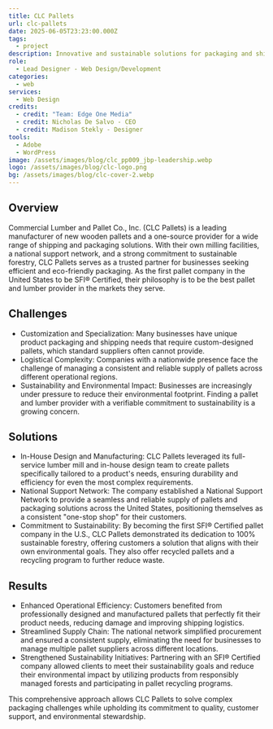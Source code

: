 ```yaml
---
title: CLC Pallets
url: clc-pallets
date: 2025-06-05T23:23:00.000Z
tags:
  - project
description: Innovative and sustainable solutions for packaging and shipping
role:
  - Lead Designer - Web Design/Development
categories:
  - web
services:
  - Web Design
credits:
  - credit: "Team: Edge One Media"
  - credit: Nicholas De Salvo - CEO
  - credit: Madison Stekly - Designer
tools:
  - Adobe
  - WordPress
image: /assets/images/blog/clc_pp009_jbp-leadership.webp
logo: /assets/images/blog/clc-logo.png
bg: /assets/images/blog/clc-cover-2.webp
---
```

## Overview
Commercial Lumber and Pallet Co., Inc. (CLC Pallets) is a leading manufacturer of new wooden pallets and a one-source provider for a wide range of shipping and packaging solutions. With their own milling facilities, a national support network, and a strong commitment to sustainable forestry, CLC Pallets serves as a trusted partner for businesses seeking efficient and eco-friendly packaging. As the first pallet company in the United States to be SFI® Certified, their philosophy is to be the best pallet and lumber provider in the markets they serve.

## Challenges
* Customization and Specialization: Many businesses have unique product packaging and shipping needs that require custom-designed pallets, which standard suppliers often cannot provide.
* Logistical Complexity: Companies with a nationwide presence face the challenge of managing a consistent and reliable supply of pallets across different operational regions.
* Sustainability and Environmental Impact: Businesses are increasingly under pressure to reduce their environmental footprint. Finding a pallet and lumber provider with a verifiable commitment to sustainability is a growing concern.

## Solutions
* In-House Design and Manufacturing: CLC Pallets leveraged its full-service lumber mill and in-house design team to create pallets specifically tailored to a product's needs, ensuring durability and efficiency for even the most complex requirements.
* National Support Network: The company established a National Support Network to provide a seamless and reliable supply of pallets and packaging solutions across the United States, positioning themselves as a consistent "one-stop shop" for their customers.
* Commitment to Sustainability: By becoming the first SFI® Certified pallet company in the U.S., CLC Pallets demonstrated its dedication to 100% sustainable forestry, offering customers a solution that aligns with their own environmental goals. They also offer recycled pallets and a recycling program to further reduce waste.

## Results
* Enhanced Operational Efficiency: Customers benefited from professionally designed and manufactured pallets that perfectly fit their product needs, reducing damage and improving shipping logistics.
* Streamlined Supply Chain: The national network simplified procurement and ensured a consistent supply, eliminating the need for businesses to manage multiple pallet suppliers across different locations.
* Strengthened Sustainability Initiatives: Partnering with an SFI® Certified company allowed clients to meet their sustainability goals and reduce their environmental impact by utilizing products from responsibly managed forests and participating in pallet recycling programs.

This comprehensive approach allows CLC Pallets to solve complex packaging challenges while upholding its commitment to quality, customer support, and environmental stewardship.
